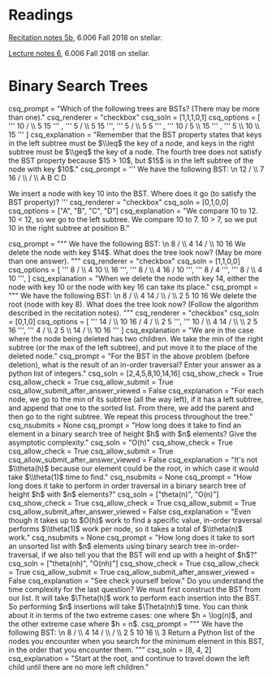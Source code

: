 # Readings
[Recitation notes 5b](https://learning-modules.mit.edu/service/materials/groups/238004/files/01453835-3d27-478a-8069-4f55b2eeace6/link?errorRedirect=%2Fmaterials%2Findex.html&download=true), 6.006 Fall 2018 on stellar.

[Lecture notes 6](https://learning-modules.mit.edu/service/materials/groups/238004/files/1d824237-2789-4b76-9829-c7844c145ad5/link?errorRedirect=%2Fmaterials%2Findex.html&download=true), 6.006 Fall 2018 on stellar.

# Binary Search Trees


<question multiplechoice>
csq_prompt = "Which of the following trees are BSTs? (There may be more than one)."
csq_renderer = "checkbox"
csq_soln = [1,1,1,0,1]
csq_options =  [
'''
         10
        /  \\
      5      15
'''
,
'''
         5
       /  \\
     5     15
''',
'''
        5
      /  \\
    5      5
'''
,
'''
          10
        /   
      5
       \\
         15
'''
,
'''
    5
     \\
       10
         \\
           15
'''
]
csq_explanation = "Remember that the BST property states that keys in the left subtree must be $\\leq$ the key of a node, and keys in the right subtree must be $\\geq$ the key of a node. The fourth tree does not satisfy the BST property because $15 > 10$, but $15$ is in the left subtree of the node with key $10$."
</question>


<question multiplechoice>
csq_prompt = '''
We have the following BST: \n
              12 
            /   \\ 
          7       16 
        /  \\   /   \\ 
      A    B   C      D 

We insert a node with key $10$ into the BST. Where does it go (to satisfy the BST property)?
'''
csq_renderer = "checkbox"
csq_soln = [0,1,0,0]
csq_options =  ["A", "B", "C", "D"]
csq_explanation = "We compare 10 to 12. 10 < 12, so we go to the left subtree. We compare 10 to 7. 10 > 7, so we put 10 in the right subtree at position B."
</question>


<question multiplechoice>
csq_prompt = """
We have the following BST: \n
         8 
     /     \\ 
    4        14 
            /    \\ 
           10     16 
We delete the node with key $14$. What does the tree look now? (May be more than one answer).
"""
csq_renderer = "checkbox"
csq_soln = [1,1,0,0]
csq_options =  [
'''
        8 
      /   \\ 
     4      10 
             \\ 
                 16 
''',
'''
         8 
       /    \\ 
     4       16 
            /     
          10     
''',
'''
        8 
     /     
    4       
''',
'''
        8 
      /   \\ 
     4      10 
''',
]
csq_explanation = "When we delete the node with key 14, either the node with key 10 or the node with key 16 can take its place."
</question>


<question multiplechoice>
csq_prompt = """
We have the following BST: \n
             8 
          /     \\ 
         4        14 
       /   \\     /   \\ 
      2      5   10     16 
We delete the root (node with key 8). What does the tree look now? (Follow the algorithm described in the recitation notes).
"""
csq_renderer = "checkbox"
csq_soln = [0,1,0]
csq_options =  [
'''
               14
             /   \\
           10     16
         /
        4
       /  \\
     2     5
''',
'''
          10 
        /     \\ 
      4        14 
     /  \\        \\ 
    2     5         16 
''',
'''
               4
              /  \\
            2      5
                     \\
                      14
                    /   \\
                  10      16
'''
]
csq_explanation = "We are in the case where the node being deleted has two children. We take the min of the right subtree (or the max of the left subtree), and put move it to the place of the deleted node."
</question>

<question pythonliteral>
csq_prompt = "For the BST in the above problem (before deletion), what is the result of an in-order traversal? Enter your answer as a python list of integers."
csq_soln = [2,4,5,8,10,14,16]
csq_show_check = True
csq_allow_check = True
csq_allow_submit = True
csq_allow_submit_after_answer_viewed = False
csq_explanation = "For each node, we go to the min of its subtree (all the way left), if it has a left subtree, and append that one to the sorted list. From there, we add the parent and then go to the right subtree. We repeat this process throughout the tree."
csq_nsubmits = None
</question>

<question expression>
csq_prompt = "How long does it take to find an element in a binary search tree of height $h$ with $n$ elements? Give the asymptotic complexity."
csq_soln = "O(h)"
csq_show_check = True
csq_allow_check = True
csq_allow_submit = True
csq_allow_submit_after_answer_viewed = False
csq_explanation = "It's not $\\theta(h)$ because our element could be the root, in which case it would take $\\theta(1)$ time to find."
csq_nsubmits = None
</question>

<question expression>
csq_prompt = "How long does it take to perform in order traversal in a binary search tree of height $h$ with $n$ elements?"
csq_soln = ["theta(n)", "O(n)"]
csq_show_check = True
csq_allow_check = True
csq_allow_submit = True
csq_allow_submit_after_answer_viewed = False
csq_explanation = "Even though it takes up to $O(h)$ work to find a specific value, in-order traversal performs $\\theta(1)$ work per node, so it takes a total of $\\theta(n)$ work."
csq_nsubmits = None
</question>

<question expression>
csq_prompt = "How long does it take to sort an unsorted list with $n$ elements using binary search tree in-order-traversal, if we also tell you that the BST will end up with a height of $h$?"
csq_soln = ["theta(nh)", "O(nh)"]
csq_show_check = True
csq_allow_check = True
csq_allow_submit = True
csq_allow_submit_after_answer_viewed = False
csq_explanation = "See check yourself below."
</question>

<checkyourself>
Do you understand the time complexity for the last question?
<showhide>
We must first construct the BST from our list. It will take $\Theta(h)$ work to perform each insertion into the BST. So performing $n$ insertions will take $\Theta(nh)$ time. You can think about it in terms of the two extreme cases: one where $h = \log(n)$, and the other extreme case where $h = n$.
</showhide>
</checkyourself>

<question pythonliteral>
csq_prompt = """
We have the following BST: \n
             8
          /     \\
         4        14
       /   \\     /   \\
      2      5   10     16
       \\
        3
Return a Python list of the nodes you encounter when you search for the minimum element in this BST, in the order that you encounter them.
"""
csq_soln = [8, 4, 2]
csq_explanation = "Start at the root, and continue to travel down the left child until there are no more left children."
</question>
